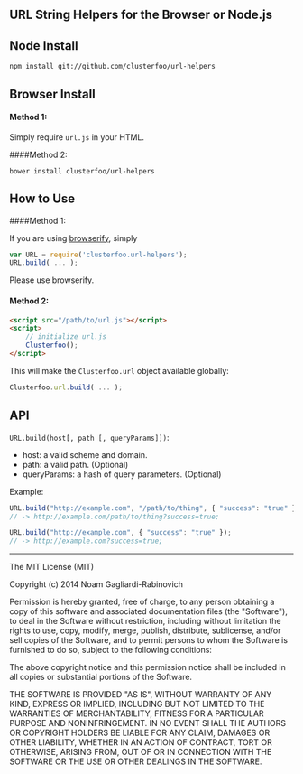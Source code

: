 ## URL String Helpers for the Browser or Node.js

## Node Install

    npm install git://github.com/clusterfoo/url-helpers

## Browser Install

#### Method 1:

Simply require `url.js` in your HTML.


####Method 2:

    bower install clusterfoo/url-helpers

## How to Use

####Method 1:

If you are using [browserify](http://browserify.org/), simply

```js
var URL = require('clusterfoo.url-helpers');
URL.build( ... );
```

Please use browserify.

#### Method 2:


```html
<script src="/path/to/url.js"></script>
<script>
    // initialize url.js
    Clusterfoo();
</script>
```

This will make the `Clusterfoo.url` object available globally:

```js
Clusterfoo.url.build( ... );
```

## API

`URL.build(host[, path [, queryParams]])`:

* host: a valid scheme and domain.
* path: a valid path. (Optional)
* queryParams: a hash of query parameters. (Optional)

Example:

```js
URL.build("http://example.com", "/path/to/thing", { "success": "true" });
// -> http://example.com/path/to/thing?success=true;

URL.build("http://example.com", { "success": "true" });
// -> http://example.com?success=true;
```

---

The MIT License (MIT)

Copyright (c) 2014 Noam Gagliardi-Rabinovich

Permission is hereby granted, free of charge, to any person obtaining a copy
of this software and associated documentation files (the "Software"), to deal
in the Software without restriction, including without limitation the rights
to use, copy, modify, merge, publish, distribute, sublicense, and/or sell
copies of the Software, and to permit persons to whom the Software is
furnished to do so, subject to the following conditions:

The above copyright notice and this permission notice shall be included in
all copies or substantial portions of the Software.

THE SOFTWARE IS PROVIDED "AS IS", WITHOUT WARRANTY OF ANY KIND, EXPRESS OR
IMPLIED, INCLUDING BUT NOT LIMITED TO THE WARRANTIES OF MERCHANTABILITY,
FITNESS FOR A PARTICULAR PURPOSE AND NONINFRINGEMENT. IN NO EVENT SHALL THE
AUTHORS OR COPYRIGHT HOLDERS BE LIABLE FOR ANY CLAIM, DAMAGES OR OTHER
LIABILITY, WHETHER IN AN ACTION OF CONTRACT, TORT OR OTHERWISE, ARISING FROM,
OUT OF OR IN CONNECTION WITH THE SOFTWARE OR THE USE OR OTHER DEALINGS IN
THE SOFTWARE.
